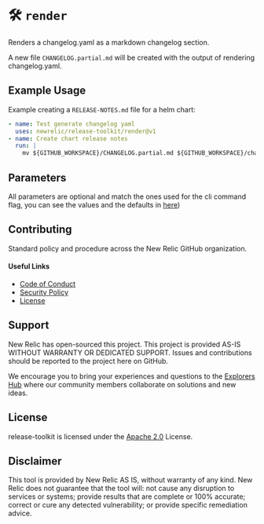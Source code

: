 # 🛠️ `render`

Renders a changelog.yaml as a markdown changelog section.

A new file `CHANGELOG.partial.md` will be created with the output of rendering changelog.yaml. 

## Example Usage

Example creating a `RELEASE-NOTES.md` file for a helm chart:
```yaml
- name: Test generate changelog yaml
  uses: newrelic/release-toolkit/render@v1
- name: Create chart release notes
  run: |
    mv ${GITHUB_WORKSPACE}/CHANGELOG.partial.md ${GITHUB_WORKSPACE}/charts/my-chart/RELEASE-NOTES.md
```

## Parameters

All parameters are optional and match the ones used for the cli command flag, you can see the values and the defaults in [here](../README.md#render))

## Contributing

Standard policy and procedure across the New Relic GitHub organization.

#### Useful Links
* [Code of Conduct](../CODE_OF_CONDUCT.md)
* [Security Policy](../SECURITY.md)
* [License](../LICENSE)

## Support

New Relic has open-sourced this project. This project is provided AS-IS WITHOUT WARRANTY OR DEDICATED SUPPORT. Issues and contributions should be reported to the project here on GitHub.

We encourage you to bring your experiences and questions to the [Explorers Hub](https://discuss.newrelic.com) where our community members collaborate on solutions and new ideas.

## License

release-toolkit is licensed under the [Apache 2.0](http://apache.org/licenses/LICENSE-2.0.txt) License.

## Disclaimer

This tool is provided by New Relic AS IS, without warranty of any kind. New Relic does not guarantee that the tool will: not cause any disruption to services or systems; provide results that are complete or 100% accurate; correct or cure any detected vulnerability; or provide specific remediation advice.

